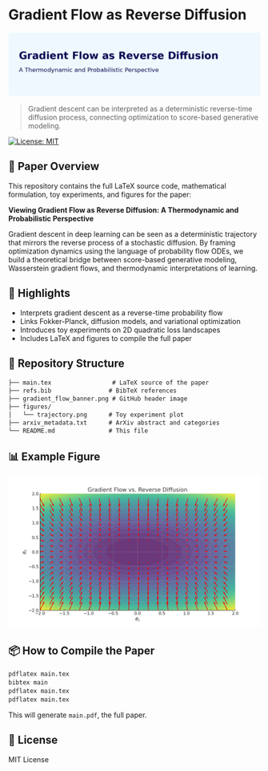 
# Gradient Flow as Reverse Diffusion

![banner](gradient_flow_banner.png)

> Gradient descent can be interpreted as a deterministic reverse-time diffusion process, connecting optimization to score-based generative modeling.

[![License: MIT](https://img.shields.io/badge/License-MIT-blue.svg)](LICENSE)

## 📄 Paper Overview

This repository contains the full LaTeX source code, mathematical formulation, toy experiments, and figures for the paper:

**Viewing Gradient Flow as Reverse Diffusion: A Thermodynamic and Probabilistic Perspective**

Gradient descent in deep learning can be seen as a deterministic trajectory that mirrors the reverse process of a stochastic diffusion. By framing optimization dynamics using the language of probability flow ODEs, we build a theoretical bridge between score-based generative modeling, Wasserstein gradient flows, and thermodynamic interpretations of learning.

## 🧠 Highlights

- Interprets gradient descent as a reverse-time probability flow
- Links Fokker-Planck, diffusion models, and variational optimization
- Introduces toy experiments on 2D quadratic loss landscapes
- Includes LaTeX and figures to compile the full paper

## 📁 Repository Structure

```
├── main.tex                 # LaTeX source of the paper
├── refs.bib                # BibTeX references
├── gradient_flow_banner.png # GitHub header image
├── figures/
│   └── trajectory.png      # Toy experiment plot
├── arxiv_metadata.txt      # ArXiv abstract and categories
└── README.md               # This file
```

## 📊 Example Figure

![Trajectory](figures/trajectory.png)

## 📦 How to Compile the Paper

```bash
pdflatex main.tex
bibtex main
pdflatex main.tex
pdflatex main.tex
```

This will generate `main.pdf`, the full paper.

## 📖 License

MIT License
